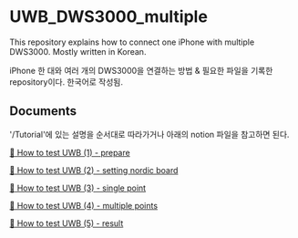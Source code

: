 # UWB_DWS3000_multiple
This repository explains how to connect one iPhone with multiple DWS3000. Mostly written in Korean.

iPhone 한 대와 여러 개의 DWS3000을 연결하는 방법 & 필요한 파일을 기록한 repository이다. 한국어로 작성됨. 

## Documents
'/Tutorial'에 있는 설명을 순서대로 따라가거나 아래의 notion 파일을 참고하면 된다. 

[🍒 How to test UWB (1) - prepare](https://brook-kookaburra-1eb.notion.site/How-to-test-UWB-1-prepare-274bfbff5389426d91ba40c047659140)

[🍒 How to test UWB (2) - setting nordic board](https://brook-kookaburra-1eb.notion.site/How-to-test-UWB-2-nordic-board-settings-91d89df44ed741f29c15d94db9cb6bb7)

[🍒 How to test UWB (3) - single point](https://brook-kookaburra-1eb.notion.site/How-to-test-UWB-3-single-point-31e314b99db64314a4364493b762792a)

[🍒 How to test UWB (4) - multiple points](https://brook-kookaburra-1eb.notion.site/How-to-test-UWB-4-multiple-points-238661558e9d4e23a3716b8878e41df4)

[🍒 How to test UWB (5) - result](https://brook-kookaburra-1eb.notion.site/How-to-test-UWB-5-result-fedd2656a48f4a3eb77b58bf327bfebb)
